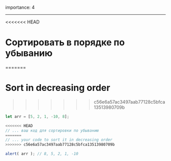 importance: 4

---

<<<<<<< HEAD
# Сортировать в порядке по убыванию
=======
# Sort in decreasing order
>>>>>>> c56e6a57ac3497aab77128c5bfca13513980709b

```js
let arr = [5, 2, 1, -10, 8];

<<<<<<< HEAD
// ... ваш код для сортировки по убыванию
=======
// ... your code to sort it in decreasing order
>>>>>>> c56e6a57ac3497aab77128c5bfca13513980709b

alert( arr ); // 8, 5, 2, 1, -10
```

